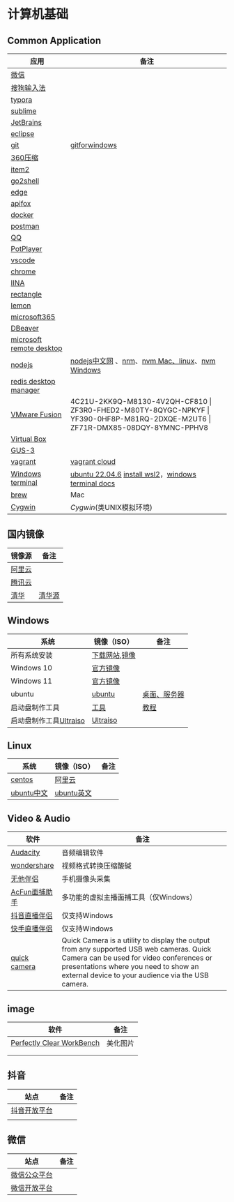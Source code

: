 # 计算机基础

## Common Application

| 应用                                                         | 备注                                                         |
| ------------------------------------------------------------ | ------------------------------------------------------------ |
| [微信](https://weixin.qq.com/)                               |                                                              |
| [搜狗输入法](https://shurufa.sogou.com/)                     |                                                              |
| [typora](https://www.typora.net/)                            |                                                              |
| [sublime](https://www.sublimetext.com/download)              |                                                              |
| [JetBrains](https://www.jetbrains.com/zh-cn/)                |                                                              |
| [eclipse](https://www.eclipse.org/downloads/)                |                                                              |
| [git](https://git-scm.com/download/win)                      | [gitforwindows](https://gitforwindows.org/)                  |
| [360压缩](https://yasuo.360.cn/)                             |                                                              |
| [item2](https://iterm2.com/)                                 |                                                              |
| [go2shell](https://zipzapmac.com/Go2Shell)                   |                                                              |
| [edge](https://www.microsoft.com/zh-cn/edge/download?form=MA13FJ) |                                                              |
| [apifox](https://www.baidu.com/s?ie=UTF-8&wd=apifox)         |                                                              |
| [docker](https://www.docker.com/products/docker-desktop/)    |                                                              |
| [postman](https://www.postman.com/)                          |                                                              |
| [QQ](https://im.qq.com/index/)                               |                                                              |
| [PotPlayer](https://potplayer.tv/)                           |                                                              |
| [vscode](https://code.visualstudio.com/)                     |                                                              |
| [chrome](https://www.google.cn/chrome/index.html)            |                                                              |
| [IINA](https://www.iina.io/)                                 |                                                              |
| [rectangle](https://www.rectangleapp.com/)                   |                                                              |
| [lemon](https://lemon.qq.com/)                               |                                                              |
| [microsoft365](https://www.microsoft.com/en-us/microsoft-365/download-office#download) |                                                              |
| [DBeaver](https://dbeaver.io/download/)                      |                                                              |
| [microsoft remote desktop](https://apps.apple.com/us/app/microsoft-remote-desktop/id1295203466?mt=12) |                                                              |
| [nodejs](https://nodejs.org/en)                              | [nodejs中文网](https://www.nodeapp.cn/) 、[nrm](https://github.com/Pana/nrm)、[nvm Mac、linux](https://github.com/nvm-sh/nvm)、[nvm Windows](https://github.com/coreybutler/nvm-windows) |
| [redis desktop manager](https://redis.io/insight/#insight-form) |                                                              |
| [VMware Fusion](https://www.vmware.com/products/fusion/fusion-evaluation.html) | 4C21U-2KK9Q-M8130-4V2QH-CF810 \| ZF3R0-FHED2-M80TY-8QYGC-NPKYF \| YF390-0HF8P-M81RQ-2DXQE-M2UT6 \| ZF71R-DMX85-08DQY-8YMNC-PPHV8 |
| [Virtual Box](https://www.virtualbox.org/wiki/Downloads)     |                                                              |
| [GUS-3](https://www.gns3.com/software/download)              |                                                              |
| [vagrant](https://developer.hashicorp.com/vagrant/install)   | [vagrant cloud](https://app.vagrantup.com/boxes/search)      |
| [Windows terminal](https://www.microsoft.com/store/productId/9N0DX20HK701?ocid=pdpshare) | [ubuntu 22.04.6](https://www.microsoft.com/store/productId/9MTTCL66CPXJ?ocid=pdpshare) [install wsl2](https://learn.microsoft.com/en-us/windows/wsl/install-manual)，[windows terminal docs](https://learn.microsoft.com/zh-cn/windows/terminal/install) |
| [brew](https://brew.sh/zh-cn/)                               | Mac                                                          |
| [Cygwin](https://cygwin.com/install.html)                    | *Cygwin*(类UNIX模拟环境)                                     |

## 国内镜像

| 镜像源                                         | 备注                        |
| ---------------------------------------------- | --------------------------- |
| [阿里云](https://developer.aliyun.com/mirror/) |                             |
| [腾讯云](https://mirrors.cloud.tencent.com/)   |                             |
| [清华](https://mirrors.tuna.tsinghua.edu.cn/)  | [清华源](https://tuna.moe/) |

## Windows

| 系统                                                          | 镜像（ISO）                                                                                                                                                                                                                                           | 备注                                                                       |
| ------------------------------------------------------------- | ----------------------------------------------------------------------------------------------------------------------------------------------------------------------------------------------------------------------------------------------------- | -------------------------------------------------------------------------- |
| 所有系统安装                                                  | [下载网站](https://support.microsoft.com/zh-cn/windows/%E5%88%9B%E5%BB%BA%E9%80%82%E7%94%A8%E4%BA%8E-windows-%E7%9A%84%E5%AE%89%E8%A3%85%E4%BB%8B%E8%B4%A8-99a58364-8c02-206f-aa6f-40c3b507420d),[镜像](https://www.microsoft.com/software-download/) |                                                                            |
| Windows 10                                                    | [官方镜像](https://www.microsoft.com/zh-cn/software-download/windows10ISO?4cd9df4f-deef-4431-9497-a04303f34986=True)                                                                                                                                  |                                                                            |
| Windows 11                                                    | [官方镜像](https://www.microsoft.com/en-us/software-download/windows11)                                                                                                                                                                               |                                                                            |
| ubuntu                                                        | [ubuntu](https://cn.ubuntu.com/download/desktop)                                                                                                                                                                                                      | [桌面、服务器](https://cn.ubuntu.com/download/alternative-downloads)       |
| 启动盘制作工具                                                | [工具](https://www.microsoft.com/zh-cn/software-download/windows10)                                                                                                                                                                                   | [教程](https://haokan.baidu.com/v?pd=wisenatural&vid=18213893339920742323) |
| 启动盘制作工具[Ultraiso](https://cn.ultraiso.net/xiazai.html) | [Ultraiso](https://cn.ultraiso.net/xiazai.html)                                                                                                                                                                                                       |                                                                            |

## Linux

| 系统                                         | 镜像（ISO）                                                                       | 备注 |
| -------------------------------------------- | --------------------------------------------------------------------------------- | ---- |
| [centos](https://www.centos.org/download/)   | [阿里云](http://mirrors.aliyun.com/centos/?spm=a2c6h.25603864.0.0.74092d1ce9qYmw) |      |
| [ubuntu中文](https://cn.ubuntu.com/download) | [ubuntu英文](https://ubuntu.com/download/server)                                  |      |

## Video & Audio

| 软件                                                                         | 备注                                                                                                                                                                                                                               |
| ---------------------------------------------------------------------------- | ---------------------------------------------------------------------------------------------------------------------------------------------------------------------------------------------------------------------------------- |
| [Audacity](https://www.audacityteam.org/)                                    | 音频编辑软件                                                                                                                                                                                                                       |
| [wondershare](https://videoconverter.wondershare.com/)                       | 视频格式转换压缩酸碱                                                                                                                                                                                                               |
| [无他伴侣](https://www.wuta-cam.com/)                                        | 手机摄像头采集                                                                                                                                                                                                                     |
| [AcFun面捕助手](https://www.acfun.cn/face-catcher)                           | 多功能的虚拟主播面捕工具（仅Windows）                                                                                                                                                                                              |
| [抖音直播伴侣](https://streamingtool.douyin.com/)                            | 仅支持Windows                                                                                                                                                                                                                      |
| [快手直播伴侣](https://live.kuaishou.com/live-partner)                       | 仅支持Windows                                                                                                                                                                                                                      |
| [quick camera](https://apps.apple.com/us/app/quick-camera/id598853070?mt=12) | Quick Camera is a utility to display the output from any supported USB web cameras. Quick Camera can be used for video conferences or presentations where you need to show an external device to your audience via the USB camera. |

## image

| 软件                                                                | 备注     |
| ------------------------------------------------------------------- | -------- |
| [Perfectly Clear WorkBench](https://allpcworld.com/appdownloading/) | 美化图片 |
|                                                                     |          |
|                                                                     |          |

## 抖音

| 站点                                                                              | 备注 |
| --------------------------------------------------------------------------------- | ---- |
| [抖音开放平台](https://developer.open-douyin.com/?is_new_connect=0&is_new_user=0) |      |
|                                                                                   |      |

## 微信

| 站点                                        | 备注 |
| ------------------------------------------- | ---- |
| [微信公众平台](https://mp.weixin.qq.com/)   |      |
| [微信开放平台](https://open.weixin.qq.com/) |      |
